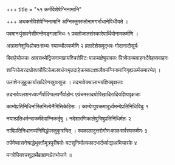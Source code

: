 +++
title = "५१ कर्मविशेषेग्निनामानि"

+++
अथकर्मविशेषेग्निनामानि अग्निस्तुमरुतोनामगर्भाधानेविधीयते ।

पवमानःपुंसवनेसीमन्तेमङ्गलाभिधः १ प्रबलोजातसंस्कारेपार्थिवोनामकर्मणि ।

अन्नाशनेशुचिःप्रोक्तःसभ्यः स्याच्चौलकर्मणि २ व्रतादेशेसमुद्भवः गोदानादौसूर्यः

विवाहेयोजकः आवसथ्येद्विजनामाप्रायश्चित्तेविटः पाकयज्ञेषुपावकः पित्र्येकव्यवाहनःदैवेहव्यवाहनः

शान्तिकेवरदःप्रोक्तपौष्टिकेबलवर्धनःमृतदाहेक्रव्यादःज्ञात्वैवमग्निनामानिगृह्यकर्मसमारभेत् ।

पलाशेनजुहूःकार्याखदिरेणस्रुवःस्रुचः । तदभावेयथालाभयज्ञियवृक्षजाः

तदभावेपलशमध्यपर्णैर्वापिप्पलपर्णैर्वाहोमः एवंचमसादयोपिखादिरादियज्ञियवृक्षजाः

काम्येप्रतिनिधिर्नास्तिनित्येनैमित्तिकेहिसः । काम्येप्युपक्रमादूर्ध्वमन्येप्रतिनिधिविदुः १

नयात्प्रतिधर्मन्त्राकर्मदेवाग्निकर्तृषु । नदेशारणिकालेषुत्रिषुप्रतिनिधिर्मतः २

नापिप्रतिनिधानव्यंनिषिद्धंवस्तुकुत्रचित् । स्वकालादुत्तरोगौणःकालःसर्वस्यकर्मणः ३

तर्पणेष्वासनेश्राद्धेभुक्तौमूत्रपुरीषयोः षटसुनिर्माल्यकादभार्दर्व्याद्याअभिचारके ४

मन्त्रोपियश्चशूद्रार्थेब्राह्मणःप्रेतभोजने ॥
